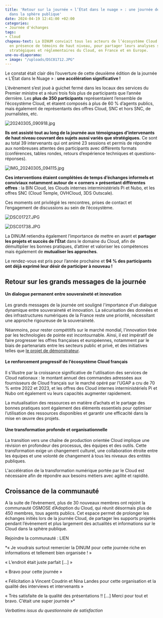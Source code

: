 ```yaml
---
title: 'Retour sur la journée « l’État dans le nuage » : une journée dédiée au Cloud
  dans la sphère publique'
date: 2024-04-19 12:41:00 +02:00
categories:
- Journée d'échanges
tags:
- Cloud
chapeau-text: La DINUM conviait tous les acteurs de l’écosystème Cloud le 5 mars dernier,
  en présence de témoins de haut niveau, pour partager leurs analyses sur les évolutions
  stratégiques et réglementaires du Cloud, en France et en Europe.
une-ou-diaporama:
- image: "/uploads/DSC01712.JPG"
---
```


Le constat était clair dès l’ouverture de cette deuxième édition de la journée « L’État dans le Nuage » : **une accélération significative !** 

L’évènement s’est joué à guichet fermé dans les locaux des services du Premier ministre et a réuni trois fois plus de participants que l’année dernière. Les **plus de 350 participants** représentaient l’ensemble de l’écosystème Cloud, et étaient composés à plus de 60 % d’agents publics, mais également de représentants des offres Cloud, SNC et hors SNC, de journalistes, etc. 

![20240305_090918.jpg](/uploads/20240305_090918.jpg)

**Ils ont assisté tout au long de la journée aux témoignages d’intervenants de haut niveau couvrant des sujets aussi variés que stratégiques.** Ce sont au total 39 intervenants qui ont animé 23 sessions et permis de répondre aux nombreuses attentes des participants avec différents formats (conférences, tables rondes, retours d’expérience techniques et questions-réponses). 

![IMG_20240305_094115.jpg](/uploads/IMG_20240305_094115.jpg)

**Ces interventions étaient complétées de temps d’échanges informels et conviviaux notamment autour de « corners » présentant différentes offres** : la BIN Cloud, les Clouds internes interministériels Pi et Nubo, et les offres SNC (Cloud Temple, OVHCloud, 3DS Outscale). 

Ces moments ont privilégié les rencontres, prises de contact et l’engagement de discussions au sein de l’écosystème.

![DSC01727.JPG](/uploads/DSC01727.JPG)

![DSC01738.JPG](/uploads/DSC01738.JPG)

La DINUM retiendra également l’importance de mettre en avant et **partager les projets et succès de l’État** dans le domaine du Cloud, afin de démultiplier les bonnes pratiques, d’attirer et valoriser les compétences mais également de **mutualiser les approches**.

Le rendez-vous est pris pour l’année prochaine et **94 % des participants ont déjà exprimé leur désir de participer à nouveau !**

## **Retour sur les grands messages de la journée**

#### **Un dialogue permanent entre souveraineté et innovation**

Les grands messages de la journée ont souligné l'importance d'un dialogue dynamique entre souveraineté et innovation. La sécurisation des données et des infrastructures numériques de la France reste une priorité, nécessitant une approche rigoureuse de la souveraineté. 

Néanmoins, pour rester compétitifs sur le marché mondial, l'innovation tirée par les technologies de pointe est incontournable. Ainsi, il est impératif de faire progresser les offres françaises et européennes, notamment par le biais de partenariats entre les secteurs public et privé, et des initiatives telles que [le projet de démonstrateur](https://www.numerique.gouv.fr/espace-presse/letat-publie-son-recueil-des-besoins-des-projets-informatiques-publics-en-matiere-de-cloud-de-confiance/).

#### **Le renforcement progressif de l’écosystème Cloud français**

Il s’illustre par la croissance significative de l'utilisation des services de Cloud nationaux : le montant annuel des commandes adressées aux fournisseurs de Cloud français sur le marché opéré par l’UGAP a cru de 70 % entre 2022 et 2023, et les offres des Cloud internes interministériels Pi et Nubo ont également vu leurs capacités augmenter rapidement. 

La mutualisation des ressources en matière d’achats et le partage des bonnes pratiques sont également des éléments essentiels pour optimiser l’utilisation des ressources disponibles et garantir une efficacité dans la mise en œuvre des projets.

#### **Une transformation profonde et organisationnelle**

La transition vers une chaîne de production orientée Cloud implique une révision en profondeur des processus, des équipes et des outils. Cette transformation exige un changement culturel, une collaboration étroite entre les équipes et une volonté de changement à tous les niveaux des entités publiques. 

L'accélération de la transformation numérique portée par le Cloud est nécessaire afin de répondre aux besoins métiers avec agilité et rapidité.

## **Croissance de la communauté**

A la suite de l’évènement, plus de 30 nouveaux membres ont rejoint la communauté OSMOSE d’Adoption du Cloud, qui réunit désormais plus de 450 membres, tous agents publics. Cet espace permet de prolonger les échanges initiés lors de la journée Cloud, de partager les supports projetés pendant l’évènement et plus largement des actualités et informations sur le Cloud dans la sphère publique.

Rejoindre la communauté : LIEN 

*« Je voudrais surtout remercier la DINUM pour cette journée riche en informations et tellement bien organisée ! »

« L’endroit était juste parfait […] »

« Bravo pour cette journée » 

« Félicitation à Vincent Coudrin et Nina Landes pour cette organisation et la qualité des interviews et intervenants »

« Très satisfaite de la qualité des présentations !! […] Merci pour tout et bravo. C’était une super journée »*

*Verbatims issus du questionnaire de satisfaction*
